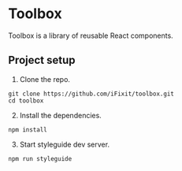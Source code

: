 # Toolbox

Toolbox is a library of reusable React components.

## Project setup

1. Clone the repo.
```
git clone https://github.com/iFixit/toolbox.git
cd toolbox
```

2. Install the dependencies.
```
npm install
```

3. Start styleguide dev server.
```
npm run styleguide
```
